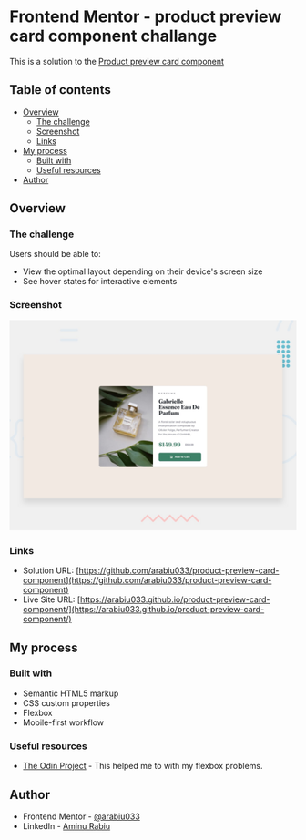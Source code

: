 # Frontend Mentor - product preview card component challange

This is a solution to the [Product preview card component](https://www.frontendmentor.io/challenges/product-preview-card-component-GO7UmttRfa)

## Table of contents

- [Overview](#overview)
  - [The challenge](#the-challenge)
  - [Screenshot](#screenshot)
  - [Links](#links)
- [My process](#my-process)
  - [Built with](#built-with)
  - [Useful resources](#useful-resources)
- [Author](#author)

## Overview

### The challenge

Users should be able to:

- View the optimal layout depending on their device's screen size
- See hover states for interactive elements

### Screenshot

![](./design/desktop-preview.jpg)

### Links

- Solution URL: [https://github.com/arabiu033/product-preview-card-component](https://github.com/arabiu033/product-preview-card-component)
- Live Site URL: [https://arabiu033.github.io/product-preview-card-component/](https://arabiu033.github.io/product-preview-card-component/)

## My process

### Built with

- Semantic HTML5 markup
- CSS custom properties
- Flexbox
- Mobile-first workflow

### Useful resources

- [The Odin Project](https://theodinproject.org) - This helped me to with my flexbox problems.

## Author

- Frontend Mentor - [@arabiu033](https://www.frontendmentor.io/profile/arabiu033)
- LinkedIn - [Aminu Rabiu](https://www.linkedin.com/in/aminu-rabiu-72a507226/)
